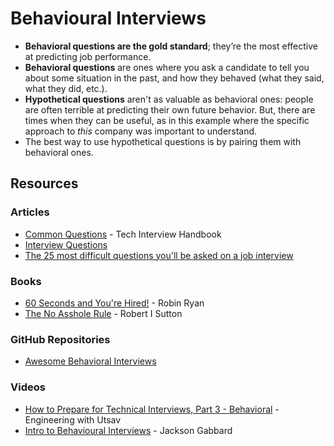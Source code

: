 # Behavioural Interviews

* **Behavioral questions are the gold standard**; they’re the most effective at predicting job performance.
* **Behavioral questions** are ones where you ask a candidate to tell you about some situation in the past, and how they behaved (what they said, what they did, etc.).
* **Hypothetical questions** aren't as valuable as behavioral ones: people are often terrible at predicting their own future behavior. But, there are times when they can be useful, as in this example where the specific approach to _this_ company was important to understand.
* The best way to use hypothetical questions is by pairing them with behavioral ones.

## Resources

### Articles

* [Common Questions](https://techinterviewhandbook.org/behavioral-questions/) - Tech Interview Handbook
* [Interview Questions](https://changingminds.org/disciplines/job-finding/interview\_questions/interview\_questions.htm)
* [The 25 most difficult questions you'll be asked on a job interview](https://www.datsi.fi.upm.es/\~frosal/docs/25mdq.html)

### Books

* [60 Seconds and You're Hired!](https://www.amazon.co.uk/dp/0143128507) - Robin Ryan
* [The No Asshole Rule](https://www.amazon.co.uk/dp/0446698202) - Robert I Sutton

### GitHub Repositories

* [Awesome Behavioral Interviews](https://github.com/ashishps1/awesome-behavioral-interviews)

### Videos

* [How to Prepare for Technical Interviews, Part 3 - Behavioral](https://www.youtube.com/watch?v=sv-3crA1img) - Engineering with Utsav
* [Intro to Behavioural Interviews](https://www.youtube.com/watch?v=PJKYqLP6MRE) - Jackson Gabbard
